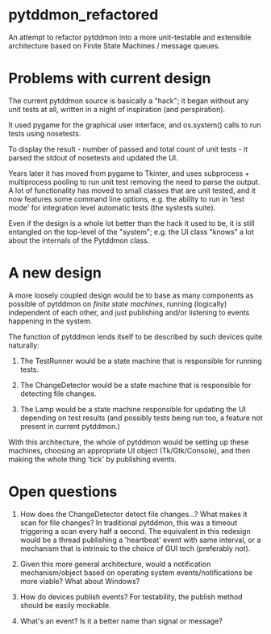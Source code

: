 # pytddmon_refactored
An attempt to refactor pytddmon into a more unit-testable and extensible architecture
based on Finite State Machines / message queues.


Problems with current design
============================

The current pytddmon source is basically a "hack"; it began without any unit tests at all,
written in a night of inspiration (and perspiration).

It used pygame for the graphical user interface, and os.system() calls to run tests
using nosetests.

To display the result - number of passed and total count of unit tests - it parsed the
stdout of nosetests and updated the UI.

Years later it has moved from pygame to Tkinter, and uses subprocess + multiprocess
pooling to run unit test removing the need to parse the output. A lot of functionality
has moved to small classes that are unit tested, and it now features some command line
options, e.g. the ability to run in 'test mode' for integration level automatic tests
(the systests suite).

Even if the design is a whole lot better than the hack it used to be, it is still entangled
on the top-level of the "system"; e.g. the UI class "knows" a lot about the internals of the
Pytddmon class.

A new design
============

A more loosely coupled design would be to base as many components as possible of pytddmon on
_finite state machines_, running (logically) independent of each other, and just publishing
and/or listening to events happening in the system.

The function of pytddmon lends itself to be described by such devices quite naturally:

1. The TestRunner would be a state machine that is responsible for running tests.

2. The ChangeDetector would be a state machine that is responsible for detecting file changes.

3. The Lamp would be a state machine responsible for updating the UI depending on test results (and possibly tests being run too, a feature not present in current pytddmon.)
      
With this architecture, the whole of pytddmon would be setting up these machines, choosing
an appropriate UI object (Tk/Gtk/Console), and then making the whole thing 'tick' by
publishing events.


Open questions
==============

1. How does the ChangeDetector detect file changes...? What makes it scan for file changes? In
traditional pytddmon, this was a timeout triggering a scan every half a second. The
equivalent in this redesign would be a thread publishing a 'heartbeat' event with same
interval, or a mechanism that is intrinsic to the choice of GUI tech (preferably not).

2. Given this more general architecture, would a notification mechanism/object based on operating system events/notifications be more viable? What about Windows?

3. How do devices publish events? For testability, the publish method should be easily
mockable.

4. What's an event? Is it a better name than signal or message?

